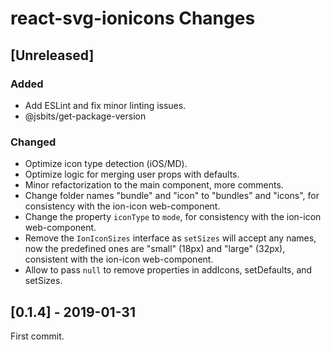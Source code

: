 # react-svg-ionicons Changes

## \[Unreleased]

### Added

- Add ESLint and fix minor linting issues.
- @jsbits/get-package-version

### Changed

- Optimize icon type detection (iOS/MD).
- Optimize logic for merging user props with defaults.
- Minor refactorization to the main component, more comments.
- Change folder names "bundle" and "icon" to "bundles" and "icons", for consistency with the ion-icon web-component.
- Change the property `iconType` to `mode`, for consistency with the ion-icon web-component.
- Remove the `IonIconSizes` interface as `setSizes` will accept any names, now the predefined ones are "small" (18px) and "large" (32px), consistent with the ion-icon web-component.
- Allow to pass `null` to remove properties in addIcons, setDefaults, and setSizes.

## \[0.1.4] - 2019-01-31

First commit.
